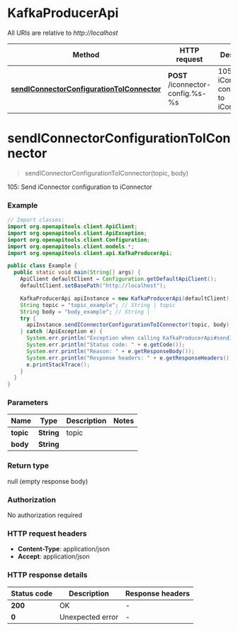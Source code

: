# KafkaProducerApi

All URIs are relative to *http://localhost*

Method | HTTP request | Description
------------- | ------------- | -------------
[**sendIConnectorConfigurationToIConnector**](KafkaProducerApi.md#sendIConnectorConfigurationToIConnector) | **POST** /iconnector-config.%s-%s | 105: Send iConnector configuration to iConnector


<a name="sendIConnectorConfigurationToIConnector"></a>
# **sendIConnectorConfigurationToIConnector**
> sendIConnectorConfigurationToIConnector(topic, body)

105: Send iConnector configuration to iConnector

### Example
```java
// Import classes:
import org.openapitools.client.ApiClient;
import org.openapitools.client.ApiException;
import org.openapitools.client.Configuration;
import org.openapitools.client.models.*;
import org.openapitools.client.api.KafkaProducerApi;

public class Example {
  public static void main(String[] args) {
    ApiClient defaultClient = Configuration.getDefaultApiClient();
    defaultClient.setBasePath("http://localhost");

    KafkaProducerApi apiInstance = new KafkaProducerApi(defaultClient);
    String topic = "topic_example"; // String | topic
    String body = "body_example"; // String | 
    try {
      apiInstance.sendIConnectorConfigurationToIConnector(topic, body);
    } catch (ApiException e) {
      System.err.println("Exception when calling KafkaProducerApi#sendIConnectorConfigurationToIConnector");
      System.err.println("Status code: " + e.getCode());
      System.err.println("Reason: " + e.getResponseBody());
      System.err.println("Response headers: " + e.getResponseHeaders());
      e.printStackTrace();
    }
  }
}
```

### Parameters

Name | Type | Description  | Notes
------------- | ------------- | ------------- | -------------
 **topic** | **String**| topic |
 **body** | **String**|  |

### Return type

null (empty response body)

### Authorization

No authorization required

### HTTP request headers

 - **Content-Type**: application/json
 - **Accept**: application/json

### HTTP response details
| Status code | Description | Response headers |
|-------------|-------------|------------------|
**200** | OK |  -  |
**0** | Unexpected error |  -  |

